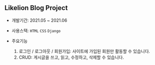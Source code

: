 ## Likelion Blog Project

- 개발기간: 2021.05 ~ 2021.06

- 사용스택: `HTML` `CSS` `Django`

- 주요기능
  1. 로그인 / 로그아웃 / 회원가입: 사이트에 가입된 회원만 활동할 수 있습니다.
  2. CRUD: 게시글을 쓰고, 읽고, 수정하고, 삭제할 수 있습니다.
